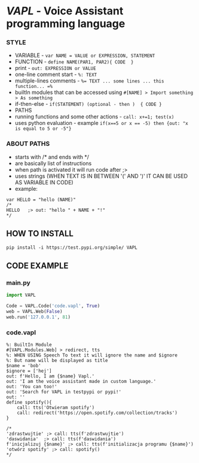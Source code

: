 # _**VAPL**_ - Voice Assistant programming language

### STYLE
- VARIABLE - ```var NAME = VALUE or EXPRESSION, STATEMENT```
- FUNCTION - ```define NAME(PAR1, PAR2){ CODE  }```
- print - ```out: EXPRESSION or VALUE```
- one-line comment start - ```%: TEXT```
- multiple-lines comments - ```%= TEXT ... some lines ... this function... =%```
- builtIn modules that can be accessed using ```#[NAME] > Import something > As something```
- if-then-else - ```if(STATEMENT) (optional - then )  { CODE }```
- PATHS
- running functions and some other actions - ```call: x+=1; test(x)```
- uses python evaluation - example ```if(x==5 or x == -5) then {out: "x is equal to 5 or -5"}```
### ABOUT PATHS
- starts with /* and ends with */
- are basically list of instructions
- when path is activated it will run code after ;>
- uses strings (WHEN TEXT IS IN BETWEEN '(' AND ')' IT CAN BE USED AS VARIABLE IN CODE)
- example:
```
var HELLO = "hello (NAME)"
/*
HELLO	;> out: "hello " + NAME + "!"
*/
```
## HOW TO INSTALL
```commandline
pip install -i https://test.pypi.org/simple/ VAPL
```

## CODE EXAMPLE
### main.py
```python
import VAPL

Code = VAPL.Code('code.vapl', True)
web = VAPL.Web(False)
web.run('127.0.0.1', 81)
```
### code.vapl


```shell
%: BuiltIn Module
#[VAPL.Modules.Web] > redirect, tts
%: WHEN USING Speech To text it will ignore the name and $ignore
%: But name will be displayed as title
$name = 'bob'
$ignore = ['hej']
out: f'Hello, I am {$name} Vapl.'
out: 'I am the voice assistant made in custom language.'
out: 'You can too!'
out: 'Search for VAPL in testpypi or pypi!'
out: ''
define spotify(){
	call: tts('Otwieram spotify')
	call: redirect('https://open.spotify.com/collection/tracks')
}

/*
'zdrastwujtie' ;> call: tts(f'zdrastwujtie')
'daswidania'  ;> call: tts(f'daswidania')
f'inicjalizuj {$name}' ;> call: tts(f'initializacja programu {$name}')
'otwórz spotify' ;> call: spotify()
*/
```
